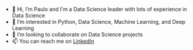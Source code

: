 - 👋 Hi, I’m Paulo and I'm a Data Science leader with lots of experience in Data Science
- 👀 I’m interested in Python, Data Science, Machine Learning, and Deep Learning
- 💞️ I’m looking to collaborate on Data Science projects
- 📫 You can reach me on [LinkedIn](https://www.linkedin.com/in/paulocriosjr/)

<!---
paulocr2/paulocr2 is a ✨ special ✨ repository because its `README.md` (this file) appears on your GitHub profile.
You can click the Preview link to take a look at your changes.
--->
